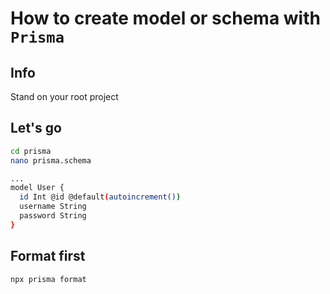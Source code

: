 # How to create model or schema with `Prisma`

## Info
Stand on your root project

## Let's go
```bash
cd prisma
nano prisma.schema
```

```bash
...
model User {
  id Int @id @default(autoincrement())
  username String
  password String
}
```

## Format first
```bash
npx prisma format
```
